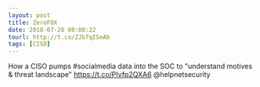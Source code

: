 ```yaml
---
layout: post
title: ZeroFOX
date: 2018-07-20 00:00:22
tourl: http://t.co/ZJb7qISeAb
tags: [CISO]
---
```

How a CISO pumps #socialmedia data into the SOC to "understand motives &amp; threat landscape" https://t.co/PIvfp2QXA6 @helpnetsecurity